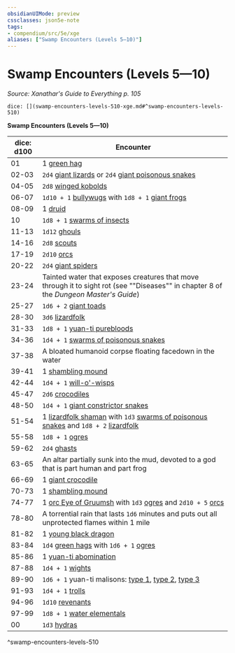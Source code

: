 ```yaml
---
obsidianUIMode: preview
cssclasses: json5e-note
tags:
- compendium/src/5e/xge
aliases: ["Swamp Encounters (Levels 5—10)"]
---
```

# Swamp Encounters (Levels 5—10)
*Source: Xanathar's Guide to Everything p. 105* 

`dice: [](swamp-encounters-levels-510-xge.md#^swamp-encounters-levels-510)`

**Swamp Encounters (Levels 5—10)**

| dice: d100 | Encounter |
|------------|-----------|
| 01 | 1 [green hag](/2-Mechanics/CLI/bestiary/fey/green-hag.md) |
| 02-03 | `2d4` [giant lizards](/2-Mechanics/CLI/bestiary/beast/giant-lizard.md) or `2d4` [giant poisonous snakes](/2-Mechanics/CLI/bestiary/beast/giant-poisonous-snake.md) |
| 04-05 | `2d8` [winged kobolds](/2-Mechanics/CLI/bestiary/humanoid/winged-kobold.md) |
| 06-07 | `1d10 + 1` [bullywugs](/2-Mechanics/CLI/bestiary/humanoid/bullywug.md) with `1d8 + 1` [giant frogs](/2-Mechanics/CLI/bestiary/beast/giant-frog.md) |
| 08-09 | 1 [druid](/2-Mechanics/CLI/bestiary/humanoid/druid.md) |
| 10 | `1d8 + 1` [swarms of insects](/2-Mechanics/CLI/bestiary/beast/swarm-of-insects.md) |
| 11-13 | `1d12` [ghouls](/2-Mechanics/CLI/bestiary/undead/ghoul.md) |
| 14-16 | `2d8` [scouts](/2-Mechanics/CLI/bestiary/humanoid/scout.md) |
| 17-19 | `2d10` [orcs](/2-Mechanics/CLI/bestiary/humanoid/orc.md) |
| 20-22 | `2d4` [giant spiders](/2-Mechanics/CLI/bestiary/beast/giant-spider.md) |
| 23-24 | Tainted water that exposes creatures that move through it to sight rot (see ""Diseases"" in chapter 8 of the *Dungeon Master's Guide*) |
| 25-27 | `1d6 + 2` [giant toads](/2-Mechanics/CLI/bestiary/beast/giant-toad.md) |
| 28-30 | `3d6` [lizardfolk](/2-Mechanics/CLI/bestiary/humanoid/lizardfolk.md) |
| 31-33 | `1d8 + 1` [yuan-ti purebloods](/2-Mechanics/CLI/bestiary/humanoid/yuan-ti-pureblood.md) |
| 34-36 | `1d4 + 1` [swarms of poisonous snakes](/2-Mechanics/CLI/bestiary/beast/swarm-of-poisonous-snakes.md) |
| 37-38 | A bloated humanoid corpse floating facedown in the water |
| 39-41 | 1 [shambling mound](/2-Mechanics/CLI/bestiary/plant/shambling-mound.md) |
| 42-44 | `1d4 + 1` [will-o'-wisps](/2-Mechanics/CLI/bestiary/undead/will-o-wisp.md) |
| 45-47 | `2d6` [crocodiles](/2-Mechanics/CLI/bestiary/beast/crocodile.md) |
| 48-50 | `1d4 + 1` [giant constrictor snakes](/2-Mechanics/CLI/bestiary/beast/giant-constrictor-snake.md) |
| 51-54 | 1 [lizardfolk shaman](/2-Mechanics/CLI/bestiary/humanoid/lizardfolk-shaman.md) with `1d3` [swarms of poisonous snakes](/2-Mechanics/CLI/bestiary/beast/swarm-of-poisonous-snakes.md) and `1d8 + 2` [lizardfolk](/2-Mechanics/CLI/bestiary/humanoid/lizardfolk.md) |
| 55-58 | `1d8 + 1` [ogres](/2-Mechanics/CLI/bestiary/giant/ogre.md) |
| 59-62 | `2d4` [ghasts](/2-Mechanics/CLI/bestiary/undead/ghast.md) |
| 63-65 | An altar partially sunk into the mud, devoted to a god that is part human and part frog |
| 66-69 | 1 [giant crocodile](/2-Mechanics/CLI/bestiary/beast/giant-crocodile.md) |
| 70-73 | 1 [shambling mound](/2-Mechanics/CLI/bestiary/plant/shambling-mound.md) |
| 74-77 | 1 [orc Eye of Gruumsh](/2-Mechanics/CLI/bestiary/humanoid/orc-eye-of-gruumsh.md) with `1d3` [ogres](/2-Mechanics/CLI/bestiary/giant/ogre.md) and `2d10 + 5` [orcs](/2-Mechanics/CLI/bestiary/humanoid/orc.md) |
| 78-80 | A torrential rain that lasts `1d6` minutes and puts out all unprotected flames within 1 mile |
| 81-82 | 1 [young black dragon](/2-Mechanics/CLI/bestiary/dragon/young-black-dragon.md) |
| 83-84 | `1d4` [green hags](/2-Mechanics/CLI/bestiary/fey/green-hag.md) with `1d6 + 1` [ogres](/2-Mechanics/CLI/bestiary/giant/ogre.md) |
| 85-86 | 1 [yuan-ti abomination](/2-Mechanics/CLI/bestiary/monstrosity/yuan-ti-abomination.md) |
| 87-88 | `1d4 + 1` [wights](/2-Mechanics/CLI/bestiary/undead/wight.md) |
| 89-90 | `1d6 + 1` yuan-ti malisons: [type 1](/2-Mechanics/CLI/bestiary/monstrosity/yuan-ti-malison-type-1.md), [type 2](/2-Mechanics/CLI/bestiary/monstrosity/yuan-ti-malison-type-2.md), [type 3](/2-Mechanics/CLI/bestiary/monstrosity/yuan-ti-malison-type-3.md) |
| 91-93 | `1d4 + 1` [trolls](/2-Mechanics/CLI/bestiary/giant/troll.md) |
| 94-96 | `1d10` [revenants](/2-Mechanics/CLI/bestiary/undead/revenant.md) |
| 97-99 | `1d8 + 1` [water elementals](/2-Mechanics/CLI/bestiary/elemental/water-elemental.md) |
| 00 | `1d3` [hydras](/2-Mechanics/CLI/bestiary/monstrosity/hydra.md) |
^swamp-encounters-levels-510